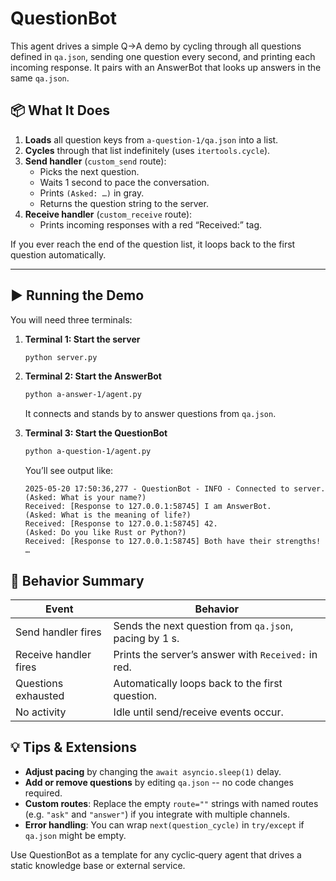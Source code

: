# QuestionBot 

This agent drives a simple Q→A demo by cycling through all questions defined in `qa.json`, sending one question every second, and printing each incoming response. It pairs with an AnswerBot that looks up answers in the same `qa.json`.


## 📦 What It Does

1. **Loads** all question keys from `a-question-1/qa.json` into a list.  
2. **Cycles** through that list indefinitely (uses `itertools.cycle`).  
3. **Send handler** (`custom_send` route):  
   - Picks the next question.  
   - Waits 1 second to pace the conversation.  
   - Prints `(Asked: …)` in gray.  
   - Returns the question string to the server.  
4. **Receive handler** (`custom_receive` route):  
   - Prints incoming responses with a red “Received:” tag.  

If you ever reach the end of the question list, it loops back to the first question automatically.

---

## ▶️ Running the Demo

You will need three terminals:

1. **Terminal 1: Start the server** 
   ```bash
   python server.py
   ```

2. **Terminal 2: Start the AnswerBot** 

   ```bash
   python a-answer-1/agent.py
   ```

   It connects and stands by to answer questions from `qa.json`.

3. **Terminal 3: Start the QuestionBot** 

   ```bash
   python a-question-1/agent.py
   ```

   You’ll see output like:

   ```
   2025-05-20 17:50:36,277 - QuestionBot - INFO - Connected to server.
   (Asked: What is your name?)
   Received: [Response to 127.0.0.1:58745] I am AnswerBot.
   (Asked: What is the meaning of life?)
   Received: [Response to 127.0.0.1:58745] 42.
   (Asked: Do you like Rust or Python?)
   Received: [Response to 127.0.0.1:58745] Both have their strengths!
   …
   ```


## 🚦 Behavior Summary

| Event                 | Behavior                                               |
| --------------------- | ------------------------------------------------------ |
| Send handler fires    | Sends the next question from `qa.json`, pacing by 1 s. |
| Receive handler fires | Prints the server’s answer with `Received:` in red.    |
| Questions exhausted   | Automatically loops back to the first question.        |
| No activity           | Idle until send/receive events occur.                  |


## 💡 Tips & Extensions

* **Adjust pacing** by changing the `await asyncio.sleep(1)` delay.
* **Add or remove questions** by editing `qa.json` -- no code changes required.
* **Custom routes**: Replace the empty `route=""` strings with named routes (e.g. `"ask"` and `"answer"`) if you integrate with multiple channels.
* **Error handling**: You can wrap `next(question_cycle)` in `try/except` if `qa.json` might be empty.

Use QuestionBot as a template for any cyclic‐query agent that drives a static knowledge base or external service.

